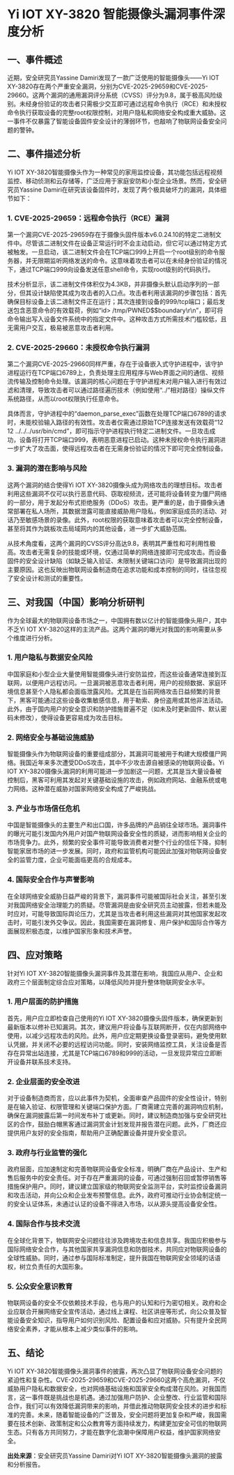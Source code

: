 # Yi IOT XY-3820 智能摄像头漏洞事件深度分析

## 一、事件概述

  近期，安全研究员Yassine Damiri发现了一款广泛使用的智能摄像头——Yi IOT XY-3820存在两个严重安全漏洞，分别为CVE-2025-29659和CVE-2025-29660。这两个漏洞的通用漏洞评分系统（CVSS）评分为9.8，属于极高风险级别。未经身份验证的攻击者只需极少交互即可通过远程命令执行（RCE）和未授权命令执行获取设备的完整root权限控制，对用户隐私和网络安全构成重大威胁。这一事件不仅暴露了智能设备固件安全设计的薄弱环节，也敲响了物联网设备安全问题的警钟。

## 二、事件描述分析

  Yi IOT XY-3820智能摄像头作为一种常见的家用监控设备，其功能包括远程视频监控、移动侦测和云存储等，广泛应用于家庭安防和小型企业场景。然而，安全研究员Yassine Damiri在研究该设备固件时，发现了两个极具破坏力的漏洞，具体细节如下：

### 1. CVE-2025-29659：远程命令执行（RCE）漏洞

  第一个漏洞CVE-2025-29659存在于摄像头固件版本v6.0.24.10的特定二进制文件中。尽管该二进制文件在设备正常运行时不会主动启动，但它可以通过特定方式被触发。一旦启动，该二进制文件会在TCP端口999上开启一个root级别的命令服务器，并无限期监听网络发送的命令。这意味着攻击者可以在未经身份验证的情况下，通过TCP端口999向设备发送任意shell命令，实现root级别的代码执行。

  技术分析显示，该二进制文件体积仅为4.3KB，并非摄像头默认启动序列的一部分，但其设计缺陷使其成为攻击者的入口点。攻击者利用该漏洞的步骤包括：首先确保目标设备上该二进制文件正在运行；其次连接到设备的999/tcp端口；最后发送包含恶意命令的有效载荷，例如“id> /tmp/PWNED$$boundary\r\n”，即可将命令输出写入设备文件系统中的指定文件中。这种攻击方式所需技术门槛较低，且无需用户交互，极易被恶意攻击者利用。

### 2. CVE-2025-29660：未授权命令执行漏洞

  第二个漏洞CVE-2025-29660同样严重，存在于设备嵌入式守护进程中，该守护进程运行在TCP端口6789上，负责处理主应用程序与Web界面之间的通信、视频流传输及控制命令处理。该漏洞的核心问题在于守护进程未对用户输入进行有效过滤和清理，导致攻击者可以通过路径遍历技术（例如使用“../”相对路径）操纵文件系统路径，从而以root权限执行任意命令。

  具体而言，守护进程中的“daemon_parse_exec”函数在处理TCP端口6789的请求时，未能校验输入路径的有效性。攻击者仅需通过原始TCP连接发送有效载荷“12 12 ../../../usr/bin/cmd”，即可指示守护进程执行特定二进制文件。一旦攻击成功，设备将打开TCP端口999，表明恶意进程已启动。这种未授权命令执行漏洞进一步扩大了攻击面，使得远程攻击者在无需身份验证的情况下即可完全控制设备。

### 3. 漏洞的潜在影响与风险

  这两个漏洞的结合使得Yi IOT XY-3820摄像头成为网络攻击的理想目标。攻击者利用这些漏洞不仅可以执行恶意代码、窃取视频流，还可能将设备转变为僵尸网络的一部分，用于发起分布式拒绝服务（DDoS）攻击。更严重的是，由于摄像头通常部署在私人场所，其数据泄露可能直接威胁用户隐私，例如家庭成员的活动、对话乃至敏感场景的录像。此外，root权限的获取意味着攻击者可以完全控制设备，甚至将其作为跳板攻击局域网内的其他设备，进一步扩大威胁范围。

  从技术角度看，这两个漏洞的CVSS评分高达9.8，表明其严重性和可利用性极高。攻击者无需复杂的技能或环境，仅通过简单的网络连接即可完成攻击。而设备固件的安全设计缺陷（如缺乏输入验证、未限制关键端口访问）是导致漏洞出现的主要原因。这也反映出物联网设备制造商在追求功能和成本控制的同时，往往忽视了安全设计和测试的重要性。

## 三、对我国（中国）影响分析研判

  作为全球最大的物联网设备市场之一，中国拥有数以亿计的智能摄像头用户，其中不乏Yi IOT XY-3820这样的主流产品。这两个漏洞的曝光对我国的影响需要从多个维度进行分析。

### 1. 用户隐私与数据安全风险

  中国家庭和小型企业大量使用智能摄像头进行安防监控，而这些设备通常连接到互联网，以便用户远程访问。一旦漏洞被恶意攻击者利用，用户的视频数据、家庭环境信息甚至个人隐私都会面临泄露风险。尤其是在当前网络攻击日益频繁的背景下，黑客可能通过这些设备收集敏感信息，用于勒索、身份盗用或其他非法活动。此外，由于国内用户的安全意识和防护措施普遍不足（如未及时更新固件、默认密码未修改），使得设备更容易成为攻击目标。

### 2. 网络安全与基础设施威胁

  智能摄像头作为物联网设备的重要组成部分，其漏洞可能被用于构建大规模僵尸网络。我国近年来多次遭受DDoS攻击，其中不少攻击源自被感染的物联网设备。Yi IOT XY-3820摄像头漏洞的利用可能进一步加剧这一问题，尤其是当大量设备被控制后，黑客可利用其发起对关键基础设施的攻击，例如政府网站、金融系统或电力网络。这种潜在威胁对国家网络安全构成了严峻挑战。

### 3. 产业与市场信任危机

  中国是智能摄像头的主要生产和出口国，许多品牌的产品销往全球市场。漏洞事件的曝光可能引发国内外用户对国产物联网设备安全性的质疑，进而影响相关企业的市场竞争力。此外，频繁的安全事件可能导致消费者对整个行业的信任下降，抑制智能家居市场的进一步发展。同时，政府和监管机构可能因此加强对物联网设备安全的监管力度，企业可能面临更高的合规成本。

### 4. 国际安全合作与声誉影响

  在全球网络安全威胁日益严峻的背景下，漏洞事件可能被国际社会关注，甚至引发对我国网络安全治理能力的质疑。尽管漏洞是由安全研究员主动披露，但若未能及时应对，可能导致国际舆论压力，尤其是当攻击者利用这些漏洞对其他国家发起攻击时，可能引发外交争议。因此，我国需要在漏洞修复、用户保护和国际合作等方面展现积极态度，以维护国家形象和技术声誉。

## 四、应对策略

  针对Yi IOT XY-3820智能摄像头漏洞事件及其潜在影响，我国应从用户、企业和政府三个层面制定综合应对策略，以降低风险并提升整体物联网安全水平。

### 1. 用户层面的防护措施

  首先，用户应立即检查自己使用的Yi IOT XY-3820摄像头固件版本，确保更新到最新版本以修补已知漏洞。其次，建议用户将设备与互联网断开，仅在内部网络中使用，以减少远程攻击的风险。此外，用户应定期更换设备登录密码，避免使用默认凭据，并关闭不必要的远程访问功能。同时，安装网络监控工具，关注设备是否存在异常出站连接，尤其是TCP端口6789和999的活动，一旦发现异常应立即断开设备并联系技术支持。

### 2. 企业层面的安全改进

  对于设备制造商而言，应以此事件为契机，全面审查产品固件的安全性设计，特别是在输入验证、权限管理和关键端口保护方面。厂商需建立完善的漏洞响应机制，确保在漏洞披露后第一时间发布补丁或更新。同时，建议制造商加强与安全研究社区的合作，鼓励白帽黑客通过漏洞赏金计划发现并报告潜在问题。此外，厂商还应提供用户友好的安全指南，帮助用户正确配置设备并提升安全意识。

### 3. 政府与行业监管的强化

  政府层面，应加速制定和完善物联网设备安全标准，明确厂商在产品设计、生产和售后服务中的安全责任。对于存在严重漏洞的设备，可通过强制召回或暂停销售等措施保护用户。同时，建议建立国家级的物联网安全监测平台，实时监控设备漏洞和攻击活动，并向公众和企业发布预警信息。此外，政府可推动行业协会制定统一的安全认证体系，未通过认证的设备不得进入市场，以从源头提高设备安全性。

### 4. 国际合作与技术交流

  在全球化背景下，物联网安全问题往往涉及跨境攻击和信息共享。我国应积极参与国际网络安全合作，与其他国家共享漏洞信息和防御技术，共同应对物联网设备的全球性威胁。同时，通过参与国际标准制定，提升我国在物联网安全领域的话语权，树立负责任的大国形象。

### 5. 公众安全意识教育

  物联网设备的安全不仅依赖技术手段，也与用户的认知和行为密切相关。政府和企业应联合开展网络安全宣传活动，通过线上课程、社区讲座等形式，向公众普及智能设备安全知识，指导用户如何识别风险、配置设备和应对威胁。只有提升全民网络安全素养，才能从根本上减少类似事件的影响。

## 五、结论

  Yi IOT XY-3820智能摄像头漏洞事件的披露，再次凸显了物联网设备安全问题的紧迫性和复杂性。CVE-2025-29659和CVE-2025-29660这两个高危漏洞，不仅威胁用户隐私和数据安全，也对网络基础设施和国家安全构成潜在风险。对我国而言，这一事件既是挑战也是机遇。通过加强用户防护、企业整改、行业监管和国际合作，我们可以有效降低漏洞带来的影响，并借此推动物联网安全技术的进步和标准的完善。未来，随着智能设备的广泛普及，安全问题将更加复杂和严峻，我国需要在技术创新、政策制定和公众教育等方面持续发力，构建更加安全可信的物联网生态。只有各方共同努力，才能在数字化浪潮中保障用户权益，维护国家网络安全。

**出处来源**：安全研究员Yassine Damiri对Yi IOT XY-3820智能摄像头漏洞的披露和分析报告。